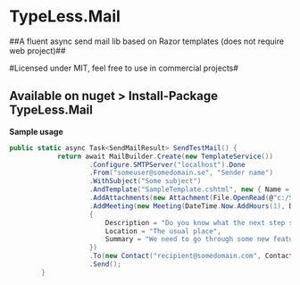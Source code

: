 TypeLess.Mail
=============

##A fluent async send mail lib based on Razor templates (does not require web project)##

#Licensed under MIT, feel free to use in commercial projects#

## Available on nuget > Install-Package TypeLess.Mail ##

**Sample usage**
``` c#
public static async Task<SendMailResult> SendTestMail() {
            return await MailBuilder.Create(new TemplateService())
                    .Configure.SMTPServer("localhost").Done
                    .From("someuser@somedomain.se", "Sender name")
                    .WithSubject("Some subject")
                    .AndTemplate("SampleTemplate.cshtml", new { Name = "Test User" })
                    .AddAttachments(new Attachment(File.OpenRead(@"c:/Somefile.pdf"), "Some file", System.Net.Mime.MediaTypeNames.Application.Pdf))
                    .AddMeeting(new Meeting(DateTime.Now.AddHours(1), DateTime.Now.AddHours(3))
                    {
                        Description = "Do you know what the next step should be for TypeLess.Mail?",
                        Location = "The usual place",
                        Summary = "We need to go through some new features"
                    })
                    .To(new Contact("recipient@somedomain.com", ContactType.To))
                    .Send();
        }
```
